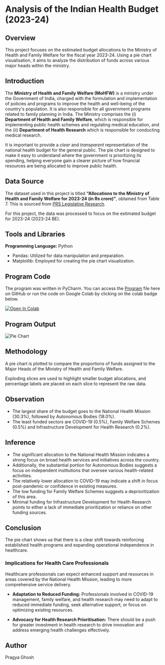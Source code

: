 # Analysis of the Indian Health Budget (2023-24)

## Overview
This project focuses on the estimated budget allocations to the Ministry of Health and Family Welfare for the fiscal year 2023-24. Using a pie chart visualisation, it aims to analyze the distribution of funds across various major heads within the ministry.

## Introduction
The **Ministry of Health and Family Welfare (MoHFW)** is a ministry under the Government of India, charged with the formulation and implementation of policies and programs to improve the health and well-being of the country's population. It is also responsible for all government programs related to family planning in India. The Ministry comprises the (i) **Department of Health and Family Welfare**, which is responsible for implementing public health schemes and regulating medical education, and the (ii) **Department of Health Research** which is responsible for conducting medical research.

It is important to provide a *clear* and *transparent* representation of the national health budget for the general public. The pie chart is designed to make it easy to understand where the government is prioritizing its spending, helping everyone gain a clearer picture of how financial resources are being allocated to improve public health.

## Data Source
The dataset used in this project is titled **“Allocations to the Ministry of Health and Family Welfare for 2023-24 (in Rs crore)”**, obtained from Table 7. This is sourced from [PRS Legislative Research](https://prsindia.org/budgets/parliament/demand-for-grants-2023-24-analysis-health-and-family-welfare).

For this project, the data was processed to focus on the estimated budget for 2023-24 (2023-24 BE).

## Tools and Libraries
**Programming Language:** Python
- Pandas: Utilized for data manipulation and preparation.
- Matplotlib: Employed for creating the pie chart visualization.

## Program Code
The program was written in PyCharm. You can access the [Program](Program) file here on GitHub or run the code on Google Colab by clicking on the colab badge below.

[![Open In Colab](https://colab.research.google.com/assets/colab-badge.svg)](https://colab.research.google.com/drive/1eho1R537Vc36IOzRefcoL054mqZyGF11)

## Program Output
![Pie Chart](https://github.com/user-attachments/assets/dc981d46-fdeb-4461-9e60-dcae2e802ce8)

## Methodology
A pie chart is plotted to compare the proportions of funds assigned to the Major Heads of the Ministry of Health and Family Welfare.

Exploding slices are used to highlight smaller budget allocations, and percentage labels are placed on each slice to represent the raw data.

## Observation
- The largest share of the budget goes to the National Health Mission (30.3%), followed by Autonomous Bodies (18.0%).
- The least funded sectors are COVID-19 (0.5%), Family Welfare Schemes (0.5%) and Infrastructure Development for Health Research (0.2%).

## Inference
- The significant allocation to the National Health Mission indicates a strong focus on broad health services and initiatives across the country.
- Additionally, the substantial portion for Autonomous Bodies suggests a focus on independent institutions that oversee various health-related activities.
- The relatively lower allocation to COVID-19 may indicate a shift in focus post-pandemic or confidence in existing measures.
- The low funding for Family Welfare Schemes suggests a deprioritization of this area.
- Minimal funding for Infrastructure Development for Health Research points to either a lack of immediate prioritization or reliance on other funding sources.

## Conclusion
The pie chart shows us that there is a clear shift towards reinforcing established health programs and expanding operational independence in healthcare.

### Implications for Health Care Professionals
Healthcare professionals can expect enhanced support and resources in areas covered by the National Health Mission, leading to more comprehensive service delivery.

- **Adaptation to Reduced Funding:**
  Professionals involved in COVID-19 management, family welfare, and health research may need to adapt to reduced immediate funding, seek alternative support, or focus on optimizing existing resources.
    
- **Advocacy for Health Research Prioritisation:**
  There should be a push for greater investment in health research to drive innovation and address emerging health challenges effectively.
  
## Author
Pragya Ghosh
